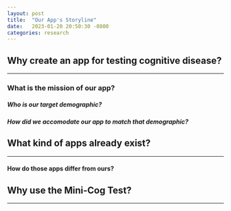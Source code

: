 ```yaml
---
layout: post
title:  "Our App's Storyline"
date:   2023-01-20 20:50:30 -0800
categories: research
---
```


## Why create an app for testing cognitive disease?

---

### What is the mission of our app?

##### Who is our target demographic?

##### How did we accomodate our app to match that demographic?

## What kind of apps already exist?

---

#### How do those apps differ from ours?

## Why use the Mini-Cog Test?

---

